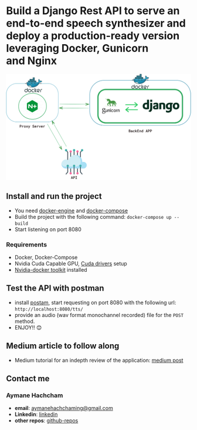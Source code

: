 # Build a Django Rest API to serve an end-to-end speech synthesizer and deploy a production-ready  version leveraging Docker, Gunicorn and Nginx

![Repo Logo](images/schema.png)

## Install and run the project

- You need [docker-engine](https://docs.docker.com/engine/install/) and [docker-compose](https://docs.docker.com/compose/install/)
- Build the project with the following command: `docker-compose up --build`
- Start listening on port 8080

### Requirements

- Docker, Docker-Compose
- Nvidia Cuda Capable GPU, [Cuda drivers](https://docs.nvidia.com/cuda/cuda-installation-guide-linux/index.html) setup
- [Nvidia-docker toolkit](https://github.com/NVIDIA/nvidia-docker) installed

## Test the API with postman

- install [postam](https://www.postman.com/), start requesting on port 8080 with the following url: `http://localhost:8080/tts/`
- provide an audio (wav format monochannel recorded)  file for the `POST` method.
- ENJOY!! :blush:

## Medium article to follow along

- Medium tutorial for an indepth review of the application: [medium post](https://aymanehachchaming.medium.com/an-architecture-for-production-ready-natural-speech-synthesizer-8d0870b76cba)

## Contact me

### Aymane Hachcham

- **email**: aymanehachchaming@gmail.com
- **Linkedin**: [linkedin](https://www.linkedin.com/in/aymane-hachcham/)
- **other repos**: [github-repos](https://github.com/aymanehachcham?tab=repositories)
